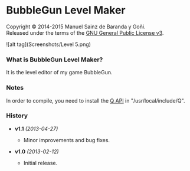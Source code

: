 # BubbleGun Level Maker
Copyright © 2014-2015 Manuel Sainz de Baranda y Goñi.  
Released under the terms of the [GNU General Public License v3](http://www.gnu.org/copyleft/gpl.html).

![alt tag](Screenshots/Level 5.png)
### What is BubbleGun Level Maker?
It is the level editor of my game BubbleGun.

### Notes
In order to compile, you need to install the [Q API](http://github.com/redcode/Q) in "/usr/local/include/Q".

### History

* __v1.1__ _(2013-04-27)_
    * Minor improvements and bug fixes.

* __v1.0__ _(2013-02-12)_
    * Initial release.
